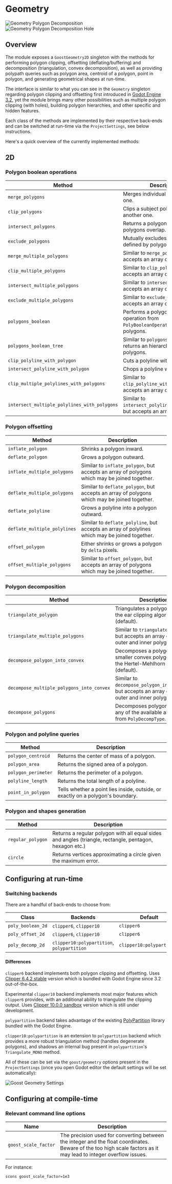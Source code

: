 # Geometry

![Geometry Polygon Decomposition](images/decomp_triangles.png)
![Geometry Polygon Decomposition Hole](images/decomp_hole.gif)

## Overview

The module exposes a `GoostGeometry2D` singleton with the methods for
performing polygon clipping, offsetting (deflating/buffering) and decomposition
(triangulation, convex decomposition), as well as providing polypath queries
such as polygon area, centroid of a polygon, point in polygon, and generating
geometrical shapes at run-time.

The interface is similar to what you can see in the `Geometry` singleton
regarding polygon clipping and offsetting first introduced in
[Godot Engine 3.2](https://github.com/godotengine/godot/pull/28987), yet the
module brings many other possibilities such as multiple polygon clipping (with
holes), building polygon hierarchies, and other specific and hidden features.

Each class of the methods are implemented by their respective back-ends and can
be switched at run-time via the `ProjectSettings`, see below instructions.

Here's a quick overview of the currently implemented methods:

## 2D

### Polygon boolean operations
| Method                                       | Description                                                                      |
| -------------------------------------------- | -------------------------------------------------------------------------------------- |
| `merge_polygons`                             | Merges individual polygons into one.                                                   |
| `clip_polygons`                              | Clips a subject polygon with another one.                                              |
| `intersect_polygons`                         | Returns a polygon where both polygons overlap.                                         |
| `exclude_polygons`                           | Mutually excludes common area defined by polygons.                                     |
| `merge_multiple_polygons`                    | Similar to `merge_polygons`, but accepts an array of polygons.                         |
| `clip_multiple_polygons`                     | Similar to `clip_polygons`, but accepts an array of polygons.                          |
| `intersect_multiple_polygons`                | Similar to `intersect_polygons`, but accepts an array of polygons.                     |
| `exclude_multiple_polygons`                  | Similar to `exclude_polygons`, but accepts an array of polygons.                       |
| `polygons_boolean`                           | Performs a polygon boolean operation from `PolyBooleanOperation` on multiple polygons. |
| `polygons_boolean_tree`                      | Similar to `polygons_boolean`, but returns an hierarchy of nested polygons.            |
| `clip_polyline_with_polygon`                 | Cuts a polyline with a polygon.                                                        |
| `intersect_polyline_with_polygon`            | Chops a polyline with a polygon.                                                       |
| `clip_multiple_polylines_with_polygons`      | Similar to `clip_polyline_with_polygon`, but accepts an array of polypaths.            |
| `intersect_multiple_polylines_with_polygons` | Similar to `intersect_polyline_with_polygon`, but accepts an array of polypaths.       |

### Polygon offsetting
| Method                       | Description                                                                              |
| ---------------------------- | ---------------------------------------------------------------------------------------------- |
| `inflate_polygon`            | Shrinks a polygon inward.                                                                      |
| `deflate_polygon`            | Grows a polygon outward.                                                                       |
| `inflate_multiple_polygons`  | Similar to `inflate_polygon`, but accepts an array of polygons which may be joined together.   |
| `deflate_multiple_polygons`  | Similar to `deflate_polygon`, but accepts an array of polygons which may be joined together.   |
| `deflate_polyline`           | Grows a polyline into a polygon outward.                                                       |
| `deflate_multiple_polylines` | Similar to `deflate_polyline`, but accepts an array of polylines which may be joined together. |
| `offset_polygon`             | Either shrinks or grows a polygon by `delta` pixels.                                           |
| `offset_multiple_polygons`   | Similar to `offset_polygon`, but accepts an array of polygons which may be joined together.    |

### Polygon decomposition
| Method                                    | Description                                                                                  |
| ----------------------------------------- | -------------------------------------------------------------------------------------------------- |
| `triangulate_polygon`                     | Triangulates a polygon using the ear clipping algorithm (default).                                     |
| `triangulate_multiple_polygons`           | Similar to `triangulate_polygon`, but accepts an array of both outer and inner polygons.           |
| `decompose_polygon_into_convex`           | Decomposes a polygon into smaller convex polygons using the Hertel-Mehlhorn algorithm (default).       |
| `decompose_multiple_polygons_into_convex` | Similar to `decompose_polygon_into_convex`, but accepts an array of both outer and inner polygons. |
| `decompose_polygons`                      | Decomposes polygons using any of the available algorithms from `PolyDecompType`.                   |

### Polygon and polyline queries
| Method              | Description                                                               |
| ------------------- | ------------------------------------------------------------------------------- |
| `polygon_centroid`  | Returns the center of mass of a polygon.                                        |
| `polygon_area`      | Returns the signed area of a polygon.                                           |
| `polygon_perimeter` | Returns the perimeter of a polygon.                                             |
| `polyline_length`   | Returns the total length of a polyline.                                         |
| `point_in_polygon`  | Tells whether a point lies inside, outside, or exactly on a polygon's boundary. |

### Polygon and shapes generation
| Method            | Description                                                                                       |
| ----------------- | ------------------------------------------------------------------------------------------------------- |
| `regular_polygon` | Returns a regular polygon with all equal sides and angles (triangle, rectangle, pentagon, hexagon etc.) |
| `circle`          | Returns vertices approximating a circle given the maximum error.                                        |

## Configuring at run-time

### Switching backends

There are a handful of back-ends to choose from:

| Class             | Backends                                   | Default                   |
| ----------------- | ------------------------------------------ | ------------------------- |
| `poly_boolean_2d` | `clipper6`, `clipper10`                    | `clipper6`                |
| `poly_offset_2d`  | `clipper6`, `clipper10`                    | `clipper6`                |
| `poly_decomp_2d`  | `clipper10:polypartition`, `polypartition` | `clipper10:polypartition` |

#### Differences

`clipper6` backend implements both polygon clipping and offsetting. Uses
[Clipper 6.4.2
stable](https://sourceforge.net/p/polyclipping/code/HEAD/tree/trunk/) version
which is bundled with Godot Engine since 3.2 out-of-the-box.

Experimental `clipper10` backend implements most major features which `clipper6`
provides, with an additional ability to triangulate the clipping output. Uses
[Clipper 10.0.0 sandbox](https://sourceforge.net/p/polyclipping/code/HEAD/tree/sandbox/Clipper2/)
version which is still under development.

`polypartition` backend takes advantage of the existing
[PolyPartition](https://github.com/ivanfratric/polypartition) library bundled
with the Godot Engine.

`clipper10:polypartition` is an extension to `polypartition` backend which
provides a more robust triangulation method (handles degenerate polygons), and
shadows an internal bug present in `polypartition`'s `Triangulate_MONO` method.

All of these can be set via the `goost/geometry` options present in the
`ProjectSettings` (once you open Godot editor the default settings will be set
automatically):

![Goost Geometry Settings](images/settings.png)

## Configuring at compile-time

### Relevant command line options

| Name                     | Description                                                                                                                                                      |
| ------------------------ | ---------------------------------------------------------------------------------------------------------------------------------------------------------------- |
| `goost_scale_factor` | The precision used for converting between the integer and the float coordinates. Beware of the too high scale factors as it may lead to integer overflow issues. |

For instance:
```
scons goost_scale_factor=1e3
```
